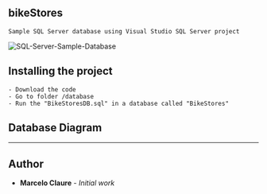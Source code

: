 ## bikeStores
```
Sample SQL Server database using Visual Studio SQL Server project
```
![SQL-Server-Sample-Database](https://user-images.githubusercontent.com/24611413/89333983-d01eb080-d663-11ea-83d5-d4e1c9d579ab.png)

## Installing the project
```
- Download the code
- Go to folder /database
- Run the "BikeStoresDB.sql" in a database called "BikeStores"
```
## Database Diagram



---

## Author

* **Marcelo Claure** - *Initial work*
